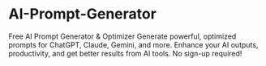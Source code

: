 # AI-Prompt-Generator
Free AI Prompt Generator &amp; Optimizer Generate powerful, optimized prompts for ChatGPT, Claude, Gemini, and more. Enhance your AI outputs, productivity, and get better results from AI tools. No sign-up required!
